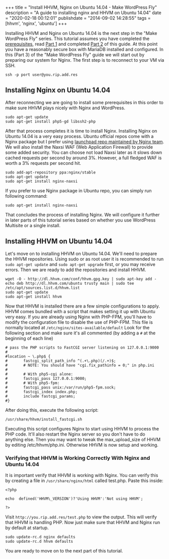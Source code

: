 +++
title = "Install HHVM, Nginx on Ubuntu 14.04 - Make WordPress Fly"
description = "A guide to installing nginx and HHVM on Ubuntu 14.04"
date = "2020-02-18 00:12:01"
publishdate = "2014-09-02 14:28:55"
tags = [hhvm', 'nginx', 'ubuntu']
+++

Installing HHVM and Nginx on Ubuntu 14.04 is the next step in the "Make
WordPress Fly" series. This tutorial assumes you have completed the
[prerequisites](/blog/getting-started-with-an-ubuntu-vps-running-14-04/),
read
[Part 1](/blog/hhvm-mariadb-and-nginx-make-wordpress-fly-intro/)
and completed
[Part 2](/blog/mariadb-10-1-setup-for-ubuntu-14-04-make-wordpress-fly/)
of this guide. At this point you have a reasonably secure box with MariaDB installed and
configured. In this (Part 3) of the "Make WordPress Fly" guide we will start out
by preparing our system for Nginx. The first step is to reconnect to your VM via
SSH.

`ssh -p port user@you.rip.add.res`

## Installing Nginx on Ubuntu 14.04

After reconnecting we are going to install some prerequisites in this order to
make sure HHVM plays nicely with Nginx and WordPress.

```
sudo apt-get update
sudo apt-get install php5-gd libssh2-php
```

After that process completes it is time to install Nginx. Installing Nginx on
Ubuntu 14.04 is a very easy process. Ubuntu official repos come with a Nginx
package but I prefer using
[launchpad repo maintained by Nginx team](http://wiki.nginx.org/Install#Official_Debian.2FUbuntu_packages).
We will also install the Naxsi WAF (Web Application Firewall) to provide some
added security. You can choose not load Naxsi later as it slows down cached
requests per second by around 3%. However, a full fledged WAF is worth a 3%
requests per second hit.

```
sudo add-apt-repository ppa:nginx/stable
sudo apt-get update
sudo apt-get install nginx-naxsi
```

If you prefer to use Nginx package in Ubuntu repo, you can simply run following
command:

`sudo apt-get install nginx-naxsi`

That concludes the process of installing Nginx. We will configure it further in
later parts of this tutorial series based on whether you use WordPress Multisite
or a single install.

## Installing HHVM on Ubuntu 14.04

Let's move on to installing HHVM on Ubuntu 14.04. We'll need to prepare the HHVM
repositories. Using sudo or as root user it is recommended to run
`sudo apt-get update` and `sudo apt-get upgrade` first, or you may receive
errors. Then we are ready to add the repositories and install HHVM.

```
wget -O - http://dl.hhvm.com/conf/hhvm.gpg.key | sudo apt-key add -
echo deb http://dl.hhvm.com/ubuntu trusty main | sudo tee /etc/apt/sources.list.d/hhvm.list
sudo apt-get update
sudo apt-get install hhvm
```

Now that HHVM is installed there are a few simple configurations to apply. HHVM
comes bundled with a script that makes setting it up with Ubuntu very easy. If
you are already using Nginx with PHP-FPM, you'll have to modify the
configuration file to disable the use of PHP-FPM. This file is normally located
at `/etc/nginx/sites-available/default` Look for the following section and make
sure it's all commented (by adding a `#` at the beginning of each line)

```
# pass the PHP scripts to FastCGI server listening on 127.0.0.1:9000
#
#location ~ \.php$ {
#       fastcgi_split_path_info ^(.+\.php)(/.+)$;
#       # NOTE: You should have "cgi.fix_pathinfo = 0;" in php.ini
#
#       # With php5-cgi alone:
#       fastcgi_pass 127.0.0.1:9000;
#       # With php5-fpm:
#       fastcgi_pass unix:/var/run/php5-fpm.sock;
#       fastcgi_index index.php;
#       include fastcgi_params;
#}

```

After doing this, execute the following script:

```
/usr/share/hhvm/install_fastcgi.sh

```

Executing this script configures Nginx to start using HHVM to process the PHP
code. It'll also restart the Nginx server so you don't have to do anything else.
Then you may want to tweak the max_upload_size of HHVM by editing
/etc/hhvm/php.ini. Otherwise HHVM is now setup and working.

### Verifying that HHVM is Working Correctly With Nginx and Ubuntu 14.04

It is important verify that HHVM is working with Nginx. You can verify this by
creating a file in `/usr/share/nginx/html` called test.php. Paste this inside:

```
<?php

echo  defined('HHVM\_VERSION')?'Using HHVM':'Not using HHVM';

?>
```

Visit `http://you.rip.add.res/test.php` to view the output. This will verify
that HHVM is handling PHP. Now just make sure that HHVM and Nginx run by default
at startup.

```
sudo update-rc.d nginx defaults
sudo update-rc.d hhvm defaults
```

You are ready to move on to the next part of this tutorial.
